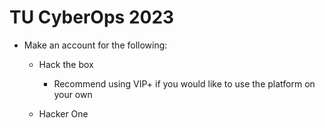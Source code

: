 # TU CyberOps 2023

* Make an account for the following:
  - Hack the box
    - Recommend using VIP+ if you would like to use the platform on your own
  
  - Hacker One
